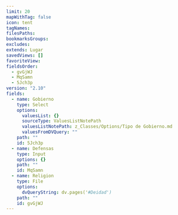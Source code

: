 ```yaml
---
limit: 20
mapWithTag: false
icon: tent
tagNames: 
filesPaths: 
bookmarksGroups: 
excludes: 
extends: Lugar
savedViews: []
favoriteView: 
fieldsOrder:
  - gvGjWJ
  - MqSamn
  - 5Jch3p
version: "2.10"
fields:
  - name: Gobierno
    type: Select
    options:
      valuesList: {}
      sourceType: ValuesListNotePath
      valuesListNotePath: z_Classes/Options/Tipo de Gobierno.md
      valuesFromDVQuery: ""
    path: ""
    id: 5Jch3p
  - name: Defensas
    type: Input
    options: {}
    path: ""
    id: MqSamn
  - name: Religion
    type: File
    options:
      dvQueryString: dv.pages('#Deidad')
    path: ""
    id: gvGjWJ
---
```

